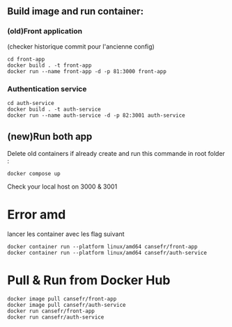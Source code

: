 ## Build image and run container:

### (old)Front application 
(checker historique commit pour l'ancienne config)

```
cd front-app
docker build . -t front-app
docker run --name front-app -d -p 81:3000 front-app
```

### Authentication service 

```
cd auth-service
docker build . -t auth-service
docker run --name auth-service -d -p 82:3001 auth-service
```


## (new)Run both app


Delete old containers if already create and run this commande in root folder :
```
docker compose up
```

Check your local host on 3000 & 3001 


# Error amd

lancer les container avec les flag suivant 
```
docker container run --platform linux/amd64 cansefr/front-app
docker container run --platform linux/amd64 cansefr/auth-service
```


# Pull & Run from Docker Hub

```
docker image pull cansefr/front-app
docker image pull cansefr/auth-service
docker run cansefr/front-app
docker run cansefr/auth-service
```